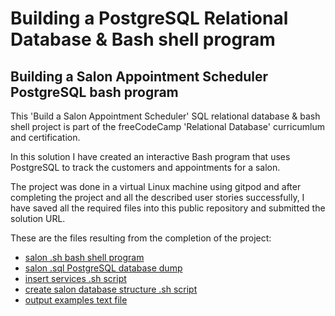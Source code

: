 # Building a PostgreSQL Relational Database & Bash shell program
## Building a Salon Appointment Scheduler PostgreSQL bash program

This 'Build a Salon Appointment Scheduler' SQL relational database & bash shell project is part of the freeCodeCamp 'Relational Database' curricumlum and certification.

In this solution I have created an interactive Bash program that uses PostgreSQL to track the customers and appointments for a salon.

The project was done in a virtual Linux machine using gitpod and after completing the project and all the described user stories successfully,
I have saved all the required files into this public repository and submitted the solution URL.

These are the files resulting from the completion of the project:
- [salon .sh bash shell program](./salon.sh)
- [salon .sql PostgreSQL database dump](./salon.sql)
- [insert services .sh script](./insert_services.sh)
- [create salon database structure .sh script](./create_database_structure.sh)
- [output examples text file](./output_examples.txt)
